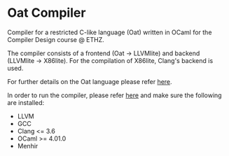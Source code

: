 # Oat Compiler
Compiler for a restricted C-like language (Oat) written in OCaml for the Compiler Design course @ ETHZ.

The compiler consists of a frontend (Oat -> LLVMlite) and backend (LLVMlite -> X86lite). For the compilation of X86lite, Clang's backend is used.

For further details on the Oat language please refer [here](https://www.cis.upenn.edu/~cis341/20sp/hw/hw04/oat.pdf).

In order to run the compiler, please refer [here](https://github.com/sw9/oat-v1-compiler#use) and make sure the following are installed:
  - LLVM
  - GCC
  - Clang <= 3.6
  - OCaml >= 4.01.0
  - Menhir
